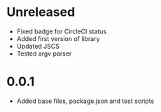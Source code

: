 # Unreleased

- Fixed badge for CircleCI status
- Added first version of library
- Updated JSCS
- Tested argv parser

# 0.0.1

- Added base files, package.json and test scripts
